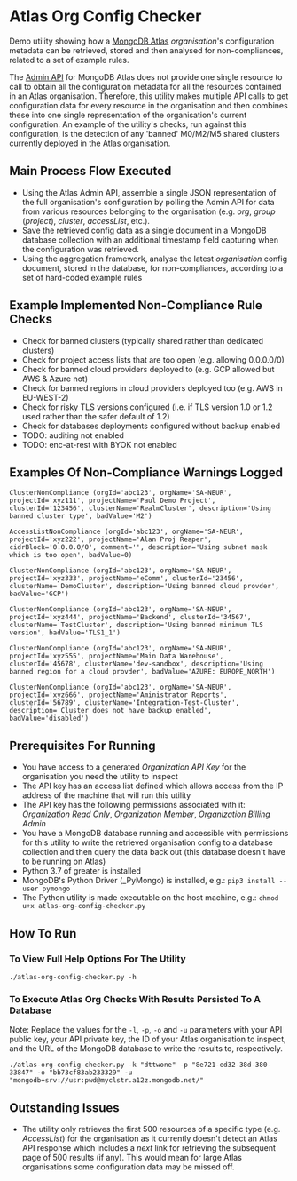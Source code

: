 # Atlas Org Config Checker

Demo utility showing how a [MongoDB Atlas](https://www.mongodb.com/atlas) _organisation_'s configuration metadata can be retrieved, stored and then analysed for non-compliances, related to a set of example rules.

The [Admin API](https://docs.atlas.mongodb.com/reference/api-resources/) for MongoDB Atlas does not provide one single resource to call to obtain all the configuration metadata for all the resources contained in an Atlas organisation. Therefore, this utility makes multiple API calls to get configuration data for every resource in the organisation and then combines these into one single representation of the organisation's current configuration. An example of the utility's checks, run against this configuration, is the detection of any 'banned' M0/M2/M5 shared clusters currently deployed in the Atlas organisation.


## Main Process Flow Executed

* Using the Atlas Admin API, assemble a single JSON representation of the full organisation's configuration by polling the Admin API for data from various resources belonging to the organisation (e.g. _org_, _group_ (_project_), _cluster_, _accessList_, etc.).
* Save the retrieved config data as a single document in a MongoDB database collection with an additional timestamp field capturing when the configuration was retrieved.
* Using the aggregation framework, analyse the latest _organisation_ config document, stored in the database, for non-compliances, according to a set of hard-coded example rules 


## Example Implemented Non-Compliance Rule Checks

* Check for banned clusters (typically shared rather than dedicated clusters)
* Check for project access lists that are too open (e.g. allowing 0.0.0.0/0)
* Check for banned cloud providers deployed to (e.g. GCP allowed but AWS & Azure not)
* Check for banned regions in cloud providers deployed too (e.g. AWS in EU-WEST-2)
* Check for risky TLS versions configured (i.e. if TLS version 1.0 or 1.2 used rather than the safer default of 1.2)
* Check for databases deployments configured without backup enabled
* TODO: auditing not enabled
* TODO: enc-at-rest with BYOK not enabled


## Examples Of Non-Compliance Warnings Logged

```
ClusterNonCompliance (orgId='abc123', orgName='SA-NEUR', projectId='xyz111', projectName='Paul Demo Project', clusterId='123456', clusterName='RealmCluster', description='Using banned cluster type', badValue='M2')

AccessListNonCompliance (orgId='abc123', orgName='SA-NEUR', projectId='xyz222', projectName='Alan Proj Reaper', cidrBlock='0.0.0.0/0', comment='', description='Using subnet mask which is too open', badValue=0)

ClusterNonCompliance (orgId='abc123', orgName='SA-NEUR', projectId='xyz333', projectName='eComm', clusterId='23456', clusterName='DemoCluster', description='Using banned cloud provder', badValue='GCP')

ClusterNonCompliance (orgId='abc123', orgName='SA-NEUR', projectId='xyz444', projectName='Backend', clusterId='34567', clusterName='TestCluster', description='Using banned minimum TLS version', badValue='TLS1_1')

ClusterNonCompliance (orgId='abc123', orgName='SA-NEUR', projectId='xyz555', projectName='Main Data Warehouse', clusterId='45678', clusterName='dev-sandbox', description='Using banned region for a cloud provder', badValue='AZURE: EUROPE_NORTH')

ClusterNonCompliance (orgId='abc123', orgName='SA-NEUR', projectId='xyz666', projectName='Aministrator Reports', clusterId='56789', clusterName='Integration-Test-Cluster', description='Cluster does not have backup enabled', badValue='disabled')
```


## Prerequisites For Running

* You have access to a generated _Organization API Key_ for the organisation you need the utility to inspect
* The API key has an access list defined which allows access from the IP address of the machine that will run this utility
* The API key has the following permissions associated with it: _Organization Read Only_, _Organization Member_, _Organization Billing Admin_
* You have a MongoDB database running and accessible with permissions for this utility to write the retrieved organisation config to a database collection and then query the data back out (this database doesn't have to be running on Atlas)
* Python 3.7 of greater is installed
* MongoDB's Python Driver (_PyMongo) is installed, e.g.: `pip3 install --user pymongo`
* The Python utility is made executable on the host machine, e.g.: `chmod u+x atlas-org-config-checker.py`


## How To Run

### To View Full Help Options For The Utility

```
./atlas-org-config-checker.py -h
```


### To Execute Atlas Org Checks With Results Persisted To A Database

Note: Replace the values for the `-l`, `-p`, `-o` and `-u` parameters with your API public key, your API private key, the ID of your Atlas organisation to inspect, and the URL of the MongoDB database to write the results to, respectively.

```
./atlas-org-config-checker.py -k "dttwone" -p "8e721-ed32-38d-380-33847" -o "bb73cf83ab233329" -u "mongodb+srv://usr:pwd@myclstr.a12z.mongodb.net/"
```

## Outstanding Issues

* The utility only retrieves the first 500 resources of a specific type (e.g. _AccessList_) for the organisation as it currently doesn't detect an Atlas API response which includes a _next_ link for retrieving the subsequent page of 500 results (if any). This would mean for large Atlas organisations some configuration data may be missed off.


